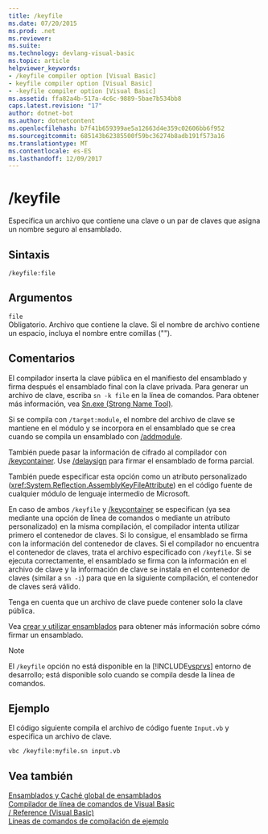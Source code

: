 ```yaml
---
title: /keyfile
ms.date: 07/20/2015
ms.prod: .net
ms.reviewer: 
ms.suite: 
ms.technology: devlang-visual-basic
ms.topic: article
helpviewer_keywords:
- /keyfile compiler option [Visual Basic]
- keyfile compiler option [Visual Basic]
- -keyfile compiler option [Visual Basic]
ms.assetid: ffa82a4b-517a-4c6c-9889-5bae7b534bb8
caps.latest.revision: "17"
author: dotnet-bot
ms.author: dotnetcontent
ms.openlocfilehash: b7f41b659399ae5a12663d4e359c02606bb6f952
ms.sourcegitcommit: 685143b62385500f59bc36274b8adb191f573a16
ms.translationtype: MT
ms.contentlocale: es-ES
ms.lasthandoff: 12/09/2017
---
```

# <a name="keyfile"></a>/keyfile
Especifica un archivo que contiene una clave o un par de claves que asigna un nombre seguro al ensamblado.  
  
## <a name="syntax"></a>Sintaxis  
  
```  
/keyfile:file  
```  
  
## <a name="arguments"></a>Argumentos  
 `file`  
 Obligatorio. Archivo que contiene la clave. Si el nombre de archivo contiene un espacio, incluya el nombre entre comillas ("").  
  
## <a name="remarks"></a>Comentarios  
 El compilador inserta la clave pública en el manifiesto del ensamblado y firma después el ensamblado final con la clave privada. Para generar un archivo de clave, escriba `sn -k file` en la línea de comandos. Para obtener más información, vea [Sn.exe (Strong Name Tool)](https://msdn.microsoft.com/library/k5b5tt23).  
  
 Si se compila con `/target:module`, el nombre del archivo de clave se mantiene en el módulo y se incorpora en el ensamblado que se crea cuando se compila un ensamblado con [/addmodule](../../../visual-basic/reference/command-line-compiler/addmodule.md).  
  
 También puede pasar la información de cifrado al compilador con [/keycontainer](../../../visual-basic/reference/command-line-compiler/keycontainer.md). Use [/delaysign](../../../visual-basic/reference/command-line-compiler/delaysign.md) para firmar el ensamblado de forma parcial.  
  
 También puede especificar esta opción como un atributo personalizado (<xref:System.Reflection.AssemblyKeyFileAttribute>) en el código fuente de cualquier módulo de lenguaje intermedio de Microsoft.  
  
 En caso de ambos `/keyfile` y [/keycontainer](../../../visual-basic/reference/command-line-compiler/keycontainer.md) se especifican (ya sea mediante una opción de línea de comandos o mediante un atributo personalizado) en la misma compilación, el compilador intenta utilizar primero el contenedor de claves. Si lo consigue, el ensamblado se firma con la información del contenedor de claves. Si el compilador no encuentra el contenedor de claves, trata el archivo especificado con `/keyfile`. Si se ejecuta correctamente, el ensamblado se firma con la información en el archivo de clave y la información de clave se instala en el contenedor de claves (similar a `sn -i`) para que en la siguiente compilación, el contenedor de claves será válido.  
  
 Tenga en cuenta que un archivo de clave puede contener solo la clave pública.  
  
 Vea [crear y utilizar ensamblados](../../../../docs/framework/app-domains/create-and-use-strong-named-assemblies.md) para obtener más información sobre cómo firmar un ensamblado.  
  
> [!NOTE]
>  El `/keyfile` opción no está disponible en la [!INCLUDE[vsprvs](~/includes/vsprvs-md.md)] entorno de desarrollo; está disponible solo cuando se compila desde la línea de comandos.  
  
## <a name="example"></a>Ejemplo  
 El código siguiente compila el archivo de código fuente `Input.vb` y especifica un archivo de clave.  
  
```  
vbc /keyfile:myfile.sn input.vb  
```  
  
## <a name="see-also"></a>Vea también  
 [Ensamblados y Caché global de ensamblados](../../../visual-basic/programming-guide/concepts/assemblies-gac/index.md)  
 [Compilador de línea de comandos de Visual Basic](../../../visual-basic/reference/command-line-compiler/index.md)  
 [/ Reference (Visual Basic)](../../../visual-basic/reference/command-line-compiler/reference.md)  
 [Líneas de comandos de compilación de ejemplo](../../../visual-basic/reference/command-line-compiler/sample-compilation-command-lines.md)
